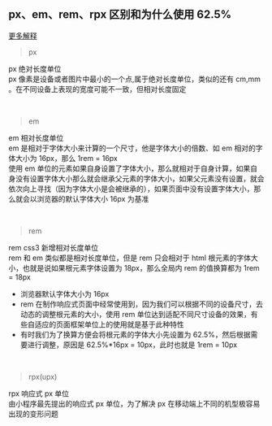 ## px、em、rem、rpx 区别和为什么使用 62.5%

[更多解释](https://juejin.cn/post/6920268463395045384)

> px

px 绝对长度单位
</br>
px 像素是设备或者图片中最小的一个点,属于绝对长度单位，类似的还有 cm,mm 。在不同设备上表现的宽度可能不一致，但相对长度固定

</br>

> em

em 相对长度单位
</br>
em 是相对于字体大小来计算的一个尺寸，他是字体大小的倍数、如 em 相对的字体大小为 16px，那么 1rem = 16px
</br>
使用 em 单位的元素如果自身设置了字体大小，那么就相对于自身计算，如果自身没有设置字体大小那么就会继承父元素的字体大小，如果父元素没有设置，就会依次向上寻找（因为字体大小是会被继承的），如果页面中没有设置字体大小，那么就会以浏览器的默认字体大小 16px 为基准

</br>

> rem

rem css3 新增相对长度单位
</br>
rem 和 em 类似都是相对长度单位，但是 rem 只会相对于 html 根元素的字体大小，也就是说如果根元素字体设置为 18px，那么全局内 rem 的值换算都为 1rem = 18px

- 浏览器默认字体大小为 16px
- rem 在制作响应式页面中经常使用到，因为我们可以根据不同的设备尺寸，去动态的调整根元素的大小，使用 rem 单位达到适配不同尺寸设备的效果，有些自适应的页面框架单位上的使用就是基于此种特性
- 有时我们为了换算方便会将根元素的字体大小先设置为 62.5%，然后根据需要进行调整，原因是 62.5%\*16px = 10px，此时也就是 1rem = 10px

</br>

> rpx(upx)

rpx 响应式 px 单位
</br>
由小程序最先提出的响应式 px 单位，为了解决 px 在移动端上不同的机型极容易出现的变形问题
